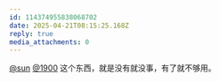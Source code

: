 ```yaml
---
id: 114374955838068702
date: 2025-04-21T08:15:25.168Z
reply: true
media_attachments: 0
---
```


[@sun](https://jiong.us/@sun) [@1900](https://social.1900.live/@1900) 这个东西，就是没有就没事，有了就不够用。


